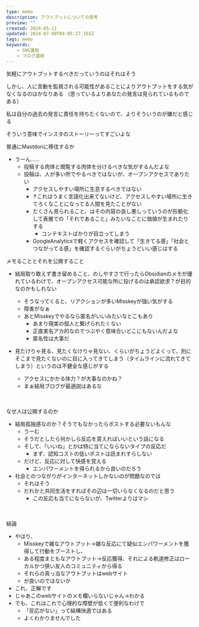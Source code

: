 ```yaml
---
type: memo
description: アウトプットについての思考
preview: ""
created: 2024-05-11
updated: 2024-07-08T04:05:27.165Z
tags: memo
keywords:
    - SNS運用
    - ブログ運用
---
```



気軽にアウトプットするべきだっていうのはそれはそう

しかし、人に言動を監視される可能性があることによりアウトプットをする気がなくなるのはかなりある
（思っているよりあなたの発言は見られているものである）

私は自分の過去の発言に責任を持ちたくないので、よりそういうのが嫌だと感じる

そういう意味でインスタのストーリーってすごいよな


普通にMastdonに移住するか
- うーん……
    - 投稿する肉体と閲覧する肉体を分けるべきな気がするんだよな
    - 投稿は、人が多い所でやるべきではないが、オープンアクセスでありたい
        - アクセスしやすい場所に生息するべきではない
        - ↑これはうまく言語化出来てないけど、アクセスしやすい場所に生きてろくなことになってる人間を見たことがない
        - たくさん見られること、はその内容の良し悪しっていうのが形骸化して表層での「それであること」みたいなことに価値が生まれたりする
            - コンテキストばかりが目立ってしまう
        - GoogleAnalyticsで軽くアクセスを確認して「生きてる感」「社会とつながってる感」を確認するぐらいがちょうどいい感じはする

メモることとそれを公開すること
- 結局取り敢えず書き留めること、のしやすさで行ったらObsidianのメモが優れているわけで、オープンアクセス可能な所に投げるのは承認欲求？が目的なのかもしれない
    - そうなってくると、リアクションが多いMisskeyが強い気がする
    - 障害がなぁ
    - あとMisskeyでやるなら匿名がいいみたいなとこもあり
        - あまり現実の個人と繋げられたくない
        - 正直実名アカ的なのでつぶやく意味合いどこにもないんだよな
        - 匿名性は大事だ



- 見たけりゃ見る、見たくなけりゃ見ない、くらいがちょうどよくって、別にそこまで見たくないのに目に入ってきてしまう（タイムラインに流れてきてしまう）というのは不健全な感じがする
	- アクセスにかかる体力？が大事なのかね？
    - まぁ結局ブログが最適説はあるな

　



なぜ人は公開するのか
- 結局孤独感なのか？そうでもなかったらポストする必要ないもんな
    - うーむ
    - そうだとしたら何かしら反応を貰えればいいという話になる
    - そして、「いいね」とかは特に当てにならないタイプの反応だ
        - まず、認知コストの低いポストは読まれすらしない
    - だけど、反応に対して快感を覚える
        - エンパワーメントを得られるから良いのだろう
- 社会とのつながりがインターネットしかないのが問題なのでは
    - それはそう
    - だれかと共同生活をすればその辺は一切いらなくなるのだと思う
        - この反応も当てにならないが、Twitterよりはマシ

　

結論
- やはり、
    - Misskeyで雑なアウトプット→雑な反応にて疑似エンパワーメントを獲得して行動をブーストし、
    - ある程度まともなアウトプット→反応獲得、それによる軌道修正はローカルかつ狭い友人のコミュニティから得る
    - それらの真っ当なアウトプットはwebサイト
    - が良いのではないか
- これ、正解です
- じゃあこのwebサイトのメモ欄いらないじゃん→わかる
- でも、これはこれで心理的な障壁が低くて便利なわけで
    - 「反応がない」って結構快適ではある
    - よくわかりませんでした

